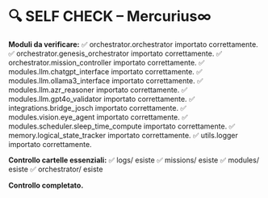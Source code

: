 # 🔍 SELF CHECK – Mercurius∞

**Moduli da verificare:**
✅ orchestrator.orchestrator importato correttamente.
✅ orchestrator.genesis_orchestrator importato correttamente.
✅ orchestrator.mission_controller importato correttamente.
✅ modules.llm.chatgpt_interface importato correttamente.
✅ modules.llm.ollama3_interface importato correttamente.
✅ modules.llm.azr_reasoner importato correttamente.
✅ modules.llm.gpt4o_validator importato correttamente.
✅ integrations.bridge_josch importato correttamente.
✅ modules.vision.eye_agent importato correttamente.
✅ modules.scheduler.sleep_time_compute importato correttamente.
✅ memory.logical_state_tracker importato correttamente.
✅ utils.logger importato correttamente.

**Controllo cartelle essenziali:**
✅ logs/ esiste
✅ missions/ esiste
✅ modules/ esiste
✅ orchestrator/ esiste

**Controllo completato.**